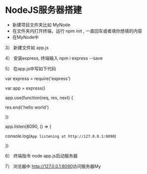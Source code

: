 # NodeJS服务器搭建


- 新建项目文件夹比如 MyNode
- 在文件夹内打开终端，运行 npm init , 一直回车或者填你想填的内容
- 在MyNode中

3） 新建文件如 app.js

4） 安装express, 终端输入  npm i express --save

5） 在app.js中写如下代码

var express = require('express')

var app = express()

 

app.use(function(req, res, next) {

  res.end('hello world')

})

 

app.listen(8090, () => {

  console.log(`App listening at http://127.0.0.1:8090`)

})

6） 终端指令 node app.js启动服务器

7） 浏览器中 <http://127.0.0.1:8090>访问服务器My
